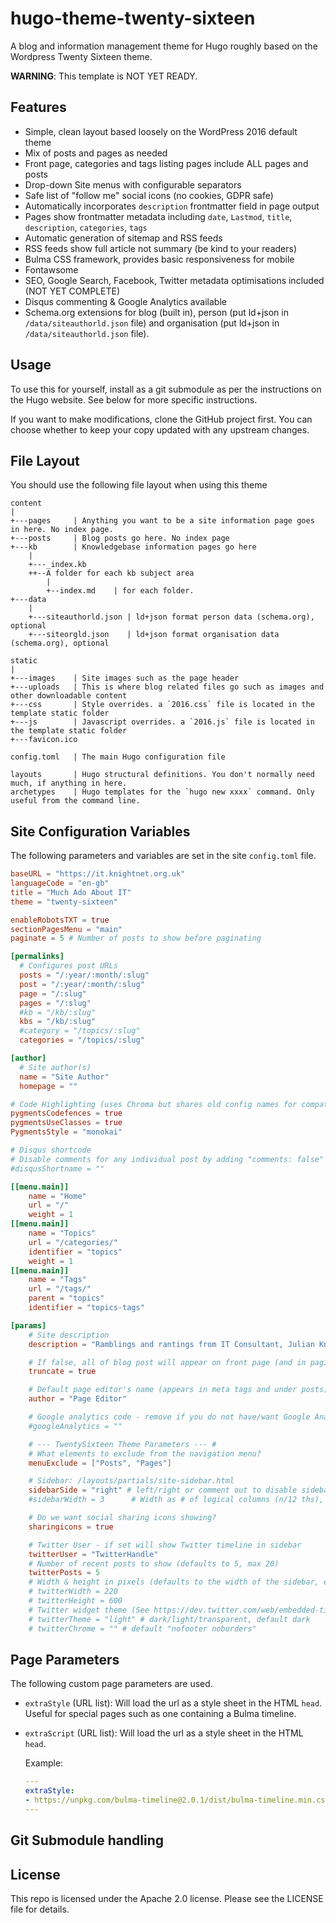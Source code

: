 # hugo-theme-twenty-sixteen
A blog and information management theme for Hugo roughly based on the Wordpress Twenty Sixteen theme.

**WARNING**: This template is NOT YET READY.

## Features

* Simple, clean layout based loosely on the WordPress 2016 default theme
* Mix of posts and pages as needed
* Front page, categories and tags listing pages include ALL pages and posts
* Drop-down Site menus with configurable separators
* Safe list of "follow me" social icons (no cookies, GDPR safe)
* Automatically incorporates `description` frontmatter field in page output
* Pages show frontmatter metadata including `date`, `Lastmod`, `title`, `description`, `categories`, `tags`
* Automatic generation of sitemap and RSS feeds
* RSS feeds show full article not summary (be kind to your readers)
* Bulma CSS framework, provides basic responsiveness for mobile
* Fontawsome
* SEO, Google Search, Facebook, Twitter metadata optimisations included (NOT YET COMPLETE)
* Disqus commenting & Google Analytics available
* Schema.org extensions for blog (built in), person (put ld+json in `/data/siteauthorld.json` file) and organisation (put ld+json in `/data/siteauthorld.json` file).

## Usage

To use this for yourself, install as a git submodule as per the instructions on the Hugo website.
See below for more specific instructions.

If you want to make modifications, clone the GitHub project first. You can choose whether to keep 
your copy updated with any upstream changes.

## File Layout

You should use the following file layout when using this theme

```
content
|
+---pages     | Anything you want to be a site information page goes in here. No index page.
+---posts     | Blog posts go here. No index page
+---kb        | Knowledgebase information pages go here
    |
    +---_index.kb
    ++--A folder for each kb subject area
        |
        +--index.md    | for each folder. 
+---data
    |
    +---siteauthorld.json | ld+json format person data (schema.org), optional
    +---siteorgld.json    | ld+json format organisation data (schema.org), optional

static
|
+---images    | Site images such as the page header
+---uploads   | This is where blog related files go such as images and other downloadable content
+---css       | Style overrides. a `2016.css` file is located in the template static folder
+---js        | Javascript overrides. a `2016.js` file is located in the template static folder
+---favicon.ico

config.toml   | The main Hugo configuration file

layouts       | Hugo structural definitions. You don't normally need much, if anything in here.
archetypes    | Hugo templates for the `hugo new xxxx` command. Only useful from the command line.
```

## Site Configuration Variables

The following parameters and variables are set in the site `config.toml` file.

```toml
baseURL = "https://it.knightnet.org.uk"
languageCode = "en-gb"
title = "Much Ado About IT"
theme = "twenty-sixteen"

enableRobotsTXT = true
sectionPagesMenu = "main"
paginate = 5 # Number of posts to show before paginating

[permalinks]
  # Configures post URLs
  posts = "/:year/:month/:slug"
  post = "/:year/:month/:slug"
  page = "/:slug"
  pages = "/:slug"
  #kb = "/kb/:slug"
  kbs = "/kb/:slug"
  #category = "/topics/:slug"
  categories = "/topics/:slug"

[author]
  # Site author(s)
  name = "Site Author"
  homepage = ""

# Code Highlighting (uses Chroma but shares old config names for compatibility)
pygmentsCodefences = true
pygmentsUseClasses = true
PygmentsStyle = "monokai"

# Disqus shortcode
# Disable comments for any individual post by adding "comments: false" in its frontmatter
#disqusShortname = ""

[[menu.main]]
    name = "Home"
    url = "/"
    weight = 1
[[menu.main]]
    name = "Topics"
    url = "/categories/"
    identifier = "topics"
    weight = 1
[[menu.main]]
    name = "Tags"
    url = "/tags/"
    parent = "topics"
    identifier = "topics-tags"

[params]
    # Site description
    description = "Ramblings and rantings from IT Consultant, Julian Knight"

    # If false, all of blog post will appear on front page (and in pagination)
    truncate = true

    # Default page editor's name (appears in meta tags and under posts)
    author = "Page Editor"

    # Google analytics code - remove if you do not have/want Google Analytics - needs JavaScript
    #googleAnalytics = ""

    # --- TwentySixteen Theme Parameters --- #
    # What elements to exclude from the navigation menu?
    menuExclude = ["Posts", "Pages"]

    # Sidebar: /layouts/partials/site-sidebar.html
    sidebarSide = "right" # left/right or comment out to disable sidebar
    #sidebarWidth = 3      # Width as # of logical columns (n/12 ths), default = 3

    # Do we want social sharing icons showing?
    sharingicons = true

    # Twitter User - if set will show Twitter timeline in sidebar
    twitterUser = "TwitterHandle"
    # Number of recent posts to show (defaults to 5, max 20)
    twitterPosts = 5
    # Width & height in pixels (defaults to the width of the sidebar, expands to height of tweet list)
    # twitterWidth = 220
    # twitterHeight = 600
    # Twitter widget theme (See https://dev.twitter.com/web/embedded-timelines )
    # twitterTheme = "light" # dark/light/transparent, default dark
    # twitterChrome = "" # default "nofooter noborders"
```

## Page Parameters

The following custom page parameters are used.

* `extraStyle` (URL list): Will load the url as a style sheet in the HTML `head`. Useful for special pages such as one containing a Bulma timeline.
* `extraScript` (URL list): Will load the url as a style sheet in the HTML `head`.

  Example:
  ```yaml
  ---
  extraStyle: 
  - https://unpkg.com/bulma-timeline@2.0.1/dist/bulma-timeline.min.css
  ---
  ```

## Git Submodule handling


## License

This repo is licensed under the Apache 2.0 license. Please see the LICENSE file for details.